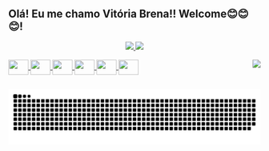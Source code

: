 ## Olá! Eu me chamo Vitória Brena!! Welcome😊😊😊!

  <div align="center">
    <a href="https://github.com/brenavitoria18">
    <img height="180em" src="https://github-readme-stats.vercel.app/api?username=brenavitoria18&show_icons=true&theme=dracula&include_all_commits=true&count_private=true"/>
    <img height="180em" src="https://github-readme-stats.vercel.app/api/top-langs/?username=brenavitoria18&layout=compact&langs_count=7&theme=dracula"/>
  </div>

   <div style="display: inline_block"><br>
     <img align="center" height="30" width="40" src="https://cdn.jsdelivr.net/gh/devicons/devicon/icons/javascript/javascript-plain.svg">
     <img align="center" height="30" width="40" src="https://cdn.jsdelivr.net/gh/devicons/devicon/icons/html5/html5-plain-wordmark.svg">
     <img align="center" height="30" width="40" src="https://cdn.jsdelivr.net/gh/devicons/devicon/icons/css3/css3-plain-wordmark.svg">
     <img align="center" height="30" width="40" src="https://cdn.jsdelivr.net/gh/devicons/devicon/icons/java/java-plain-wordmark.svg">
     <img align="center" height="30" width="40" src="https://cdn.jsdelivr.net/gh/devicons/devicon/icons/python/python-plain-wordmark.svg">
     <img align="center" height="30" width="40" src="https://cdn.jsdelivr.net/gh/devicons/devicon/icons/postgresql/postgresql-plain-wordmark.svg">
     <img align="right"  src="https://i.picasion.com/pic91/3fac4484a0de71f6b9ed62c7a832d0d6.gif">
   </div>

##
  
<div> 
 
  ![Snake animation](https://github.com/BrenaVitoria18/BrenaVitoria18/blob/output/github-contribution-grid-snake.svg)
  
</div>
